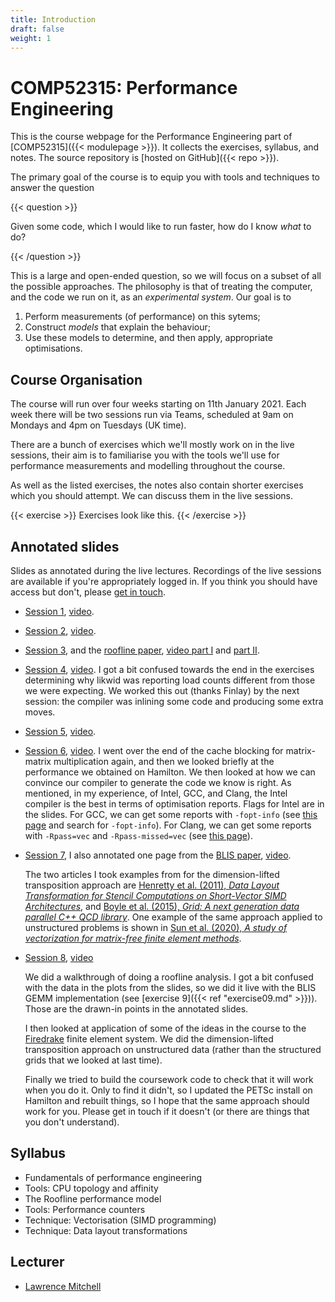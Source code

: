 ```yaml
---
title: Introduction
draft: false
weight: 1
---
```


# COMP52315: Performance Engineering

This is the course webpage for the Performance Engineering part of
[COMP52315]({{< modulepage >}}). It collects the exercises, syllabus,
and notes. The source repository is [hosted on GitHub]({{< repo >}}).

The primary goal of the course is to equip you with tools and
techniques to answer the question

{{< question >}}

Given some code, which I would like to run faster, how do I know
_what_ to do?

{{< /question >}}

This is a large and open-ended question, so we will focus on a subset
of all the possible approaches. The philosophy is that of treating the
computer, and the code we run on it, as an _experimental system_. Our
goal is to

1. Perform measurements (of performance) on this sytems;
2. Construct _models_ that explain the behaviour;
3. Use these models to determine, and then apply, appropriate
   optimisations.

## Course Organisation

The course will run over four weeks starting on 11th January 2021.
Each week there will be two sessions run via Teams, scheduled at 9am
on Mondays and 4pm on Tuesdays (UK time).

There are a bunch of exercises which we'll mostly work on in the live
sessions, their aim is to familiarise you with the tools we'll use for
performance measurements and modelling throughout the course.

As well as the listed exercises, the notes also contain shorter
exercises which you should attempt. We can discuss them in the live
sessions.

{{< exercise >}}
Exercises look like this.
{{< /exercise >}}

## Annotated slides

Slides as annotated during the live lectures. Recordings of the live
sessions are available if you're appropriately logged in. If you think
you should have access but don't, please [get in
touch](mailto:lawrence.mitchell@durham.ac.uk).

- [Session 1](lecture-slides/01.pdf), [video](https://web.microsoftstream.com/video/47a15875-eddc-48b3-ac17-6b68ee46a8d6).
- [Session 2](lecture-slides/02.pdf), [video](https://web.microsoftstream.com/video/ecf53b07-636e-4ffa-abe8-fe697230d56c).
- [Session 3](lecture-slides/03.pdf), and the [roofline
  paper](lecture-slides/williams2009-roofline.pdf),
  [video part I](https://web.microsoftstream.com/video/ba7827a0-3146-4396-afde-b51082729f8c)
  and [part II](https://web.microsoftstream.com/video/7c448687-e366-4492-8434-d0e98b5f556d).
- [Session 4](lecture-slides/04.pdf), [video](https://web.microsoftstream.com/video/7c448687-e366-4492-8434-d0e98b5f556d).
  I got a bit confused towards the end in the exercises determining
  why likwid was reporting load counts different from those we were
  expecting. We worked this out (thanks Finlay) by the next session:
  the compiler was inlining some code and producing some extra moves.
- [Session 5](lecture-slides/05.pdf), [video](https://web.microsoftstream.com/video/86b11649-7c68-4739-a3e9-4727ee9d0621).
- [Session 6](lecture-slides/06.pdf), [video](https://web.microsoftstream.com/video/61b6b896-af83-4a6f-b7b0-0d7f968cf789).
  I went over the end of the cache blocking for matrix-matrix
  multiplication again, and then we looked briefly at the performance
  we obtained on Hamilton. We then looked at how we can convince our
  compiler to generate the code we know is right. As mentioned, in my
  experience, of Intel, GCC, and Clang, the Intel compiler is the best
  in terms of optimisation reports. Flags for Intel are in the slides.
  For GCC, we can get some reports with `-fopt-info` (see [this
  page](https://gcc.gnu.org/onlinedocs/gcc/Developer-Options.html) and
  search for `-fopt-info`). For Clang, we can get some reports with
  `-Rpass=vec` and `-Rpass-missed=vec` (see [this
  page](https://clang.llvm.org/docs/UsersManual.html#options-to-emit-optimization-reports)).
- [Session 7](lecture-slides/07.pdf), I also annotated one page from
  the [BLIS paper](lecture-slides/vanzee2015-blis.pdf), [video](https://web.microsoftstream.com/video/994cf8c0-6403-48a0-85fd-b0d6cec9bc62).

  The two articles I took examples from for the dimension-lifted
  transposition approach are [Henretty et al. (2011), _Data Layout
  Transformation for Stencil Computations on Short-Vector SIMD
  Architectures_](https://web.cs.ucla.edu/~pouchet/doc/cc-article.11.pdf),
  and [Boyle et al. (2015), _Grid: A next generation data parallel C++
  QCD library_](https://arxiv.org/pdf/1512.03487.pdf). One example of
  the same approach applied to unstructured problems is shown in [Sun
  et al. (2020), _A study of vectorization for matrix-free finite
  element methods_](https://arxiv.org/pdf/1903.08243.pdf).
- [Session 8](lecture-slides/08.pdf),
  [video](https://web.microsoftstream.com/video/1bc1a757-9a7a-4b08-b88b-5ef523819a0c)

  We did a walkthrough of doing a roofline analysis. I got a bit
  confused with the data in the plots from the slides, so we did it
  live with the BLIS GEMM implementation (see [exercise 9]({{< ref
  "exercise09.md" >}})). Those are the drawn-in points in the
  annotated slides.

  I then looked at application of some of the ideas in the course to
  the [Firedrake](https://www.firedrakeproject.org/) finite element
  system. We did the dimension-lifted transposition approach on
  unstructured data (rather than the structured grids that we looked
  at last time).

  Finally we tried to build the coursework code to check that it will
  work when you do it. Only to find it didn't, so I updated the PETSc
  install on Hamilton and rebuilt things, so I hope that the same
  approach should work for you. Please get in touch if it doesn't (or
  there are things that you don't understand).

## Syllabus

- Fundamentals of performance engineering
- Tools: CPU topology and affinity
- The Roofline performance model
- Tools: Performance counters
- Technique: Vectorisation (SIMD programming)
- Technique: Data layout transformations

## Lecturer

- [Lawrence Mitchell](mailto:lawrence.mitchell@durham.ac.uk)
